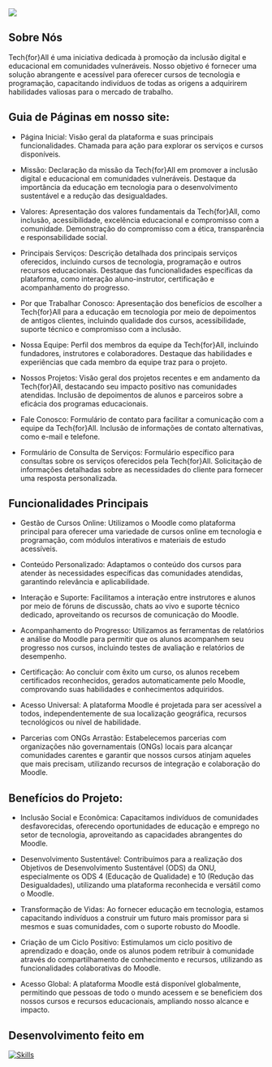 <img src="REPOSITÓRIO DE FRONT-END.png">

## Sobre Nós
Tech{for}All é uma iniciativa dedicada à promoção da inclusão digital e educacional em comunidades vulneráveis. Nosso objetivo é fornecer uma solução abrangente e acessível para oferecer cursos de tecnologia e programação, capacitando indivíduos de todas as origens a adquirirem habilidades valiosas para o mercado de trabalho.

## Guia de Páginas em nosso site:
- Página Inicial:
Visão geral da plataforma e suas principais funcionalidades.
Chamada para ação para explorar os serviços e cursos disponíveis.

- Missão:
Declaração da missão da Tech{for}All em promover a inclusão digital e educacional em comunidades vulneráveis.
Destaque da importância da educação em tecnologia para o desenvolvimento sustentável e a redução das desigualdades.

- Valores:
Apresentação dos valores fundamentais da Tech{for}All, como inclusão, acessibilidade, excelência educacional e compromisso com a comunidade.
Demonstração do compromisso com a ética, transparência e responsabilidade social.

- Principais Serviços:
Descrição detalhada dos principais serviços oferecidos, incluindo cursos de tecnologia, programação e outros recursos educacionais.
Destaque das funcionalidades específicas da plataforma, como interação aluno-instrutor, certificação e acompanhamento do progresso.

- Por que Trabalhar Conosco:
Apresentação dos benefícios de escolher a Tech{for}All para a educação em tecnologia por meio de depoimentos de antigos clientes, incluindo qualidade dos cursos, acessibilidade, suporte técnico e compromisso com a inclusão.

- Nossa Equipe:
Perfil dos membros da equipe da Tech{for}All, incluindo fundadores, instrutores e colaboradores.
Destaque das habilidades e experiências que cada membro da equipe traz para o projeto.

- Nossos Projetos:
Visão geral dos projetos recentes e em andamento da Tech{for}All, destacando seu impacto positivo nas comunidades atendidas.
Inclusão de depoimentos de alunos e parceiros sobre a eficácia dos programas educacionais.

- Fale Conosco:
Formulário de contato para facilitar a comunicação com a equipe da Tech{for}All.
Inclusão de informações de contato alternativas, como e-mail e telefone.

- Formulário de Consulta de Serviços:
Formulário específico para consultas sobre os serviços oferecidos pela Tech{for}All.
Solicitação de informações detalhadas sobre as necessidades do cliente para fornecer uma resposta personalizada.

## Funcionalidades Principais

- Gestão de Cursos Online: Utilizamos o Moodle como plataforma principal para oferecer uma variedade de cursos online em tecnologia e programação, com módulos interativos e materiais de estudo acessíveis.

- Conteúdo Personalizado: Adaptamos o conteúdo dos cursos para atender às necessidades específicas das comunidades atendidas, garantindo relevância e aplicabilidade.

- Interação e Suporte: Facilitamos a interação entre instrutores e alunos por meio de fóruns de discussão, chats ao vivo e suporte técnico dedicado, aproveitando os recursos de comunicação do Moodle.

- Acompanhamento do Progresso: Utilizamos as ferramentas de relatórios e análise do Moodle para permitir que os alunos acompanhem seu progresso nos cursos, incluindo testes de avaliação e relatórios de desempenho.

- Certificação: Ao concluir com êxito um curso, os alunos recebem certificados reconhecidos, gerados automaticamente pelo Moodle, comprovando suas habilidades e conhecimentos adquiridos.

- Acesso Universal: A plataforma Moodle é projetada para ser acessível a todos, independentemente de sua localização geográfica, recursos tecnológicos ou nível de habilidade.

- Parcerias com ONGs Arrastão: Estabelecemos parcerias com organizações não governamentais (ONGs) locais para alcançar comunidades carentes e garantir que nossos cursos atinjam aqueles que mais precisam, utilizando recursos de integração e colaboração do Moodle.

## Benefícios do Projeto:

- Inclusão Social e Econômica: Capacitamos indivíduos de comunidades desfavorecidas, oferecendo oportunidades de educação e emprego no setor de tecnologia, aproveitando as capacidades abrangentes do Moodle.

- Desenvolvimento Sustentável: Contribuímos para a realização dos Objetivos de Desenvolvimento Sustentável (ODS) da ONU, especialmente os ODS 4 (Educação de Qualidade) e 10 (Redução das Desigualdades), utilizando uma plataforma reconhecida e versátil como o Moodle.

- Transformação de Vidas: Ao fornecer educação em tecnologia, estamos capacitando indivíduos a construir um futuro mais promissor para si mesmos e suas comunidades, com o suporte robusto do Moodle.

- Criação de um Ciclo Positivo: Estimulamos um ciclo positivo de aprendizado e doação, onde os alunos podem retribuir à comunidade através do compartilhamento de conhecimento e recursos, utilizando as funcionalidades colaborativas do Moodle.

- Acesso Global: A plataforma Moodle está disponível globalmente, permitindo que pessoas de todo o mundo acessem e se beneficiem dos nossos cursos e recursos educacionais, ampliando nosso alcance e impacto.

## Desenvolvimento feito em

[![Skills](https://skills.thijs.gg/icons?i=html,css,js,figma,bootstrap,react)](https://skills.thijs.gg)
